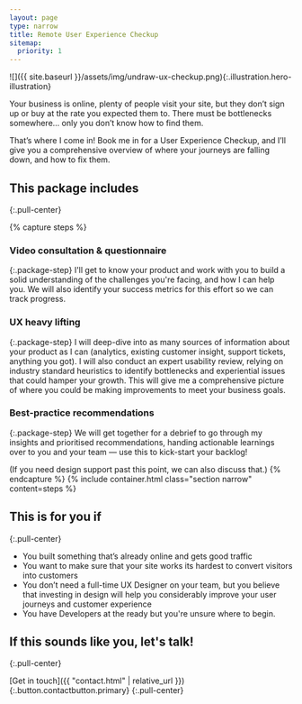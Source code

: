```yaml
---
layout: page
type: narrow
title: Remote User Experience Checkup
sitemap:
  priority: 1
---
```


![]({{ site.baseurl }}/assets/img/undraw-ux-checkup.png){:.illustration.hero-illustration}

Your business is online, plenty of people visit your site, but they don’t sign up or buy at the rate you expected them to. There must be bottlenecks somewhere... only you don’t know how to find them.

That’s where I come in! Book me in for a User Experience Checkup, and I’ll give you a comprehensive overview of where your journeys are falling down, and how to fix them. 

## This package includes
{:.pull-center}

{% capture steps %}
### Video consultation &amp; questionnaire
{:.package-step}
I'll get to know your product and work with you to build a solid understanding of the challenges you're facing, and how I can help you. We will also identify your success metrics for this effort so we can track progress.

### UX heavy lifting
{:.package-step}
I will deep-dive into as many sources of information about your product as I can (analytics, existing customer insight, support tickets, anything you got). I will also conduct an expert usability review, relying on industry standard heuristics to identify bottlenecks and experiential issues that could hamper your growth. This will give me a comprehensive picture of where you could be making improvements to meet your business goals.

### Best-practice recommendations
{:.package-step}
We will get together for a debrief to go through my insights and prioritised recommendations, handing actionable learnings over to you and your team &mdash; use this to kick-start your backlog! 

(If you need design support past this point, we can also discuss that.)
{% endcapture %}
{% include container.html class="section narrow" content=steps %}


## This is for you if
{:.pull-center}

- You built something that’s already online and gets good traffic
- You want to make sure that your site works its hardest to convert visitors into customers
- You don’t need a full-time UX Designer on your team, but you believe that investing in design will help you considerably improve your user journeys and customer experience
- You have Developers at the ready but you're unsure where to begin.

## If this sounds like you, let's talk!
{:.pull-center}

[Get in touch]({{ "contact.html" | relative_url }}){:.button.contactbutton.primary}
{:.pull-center}